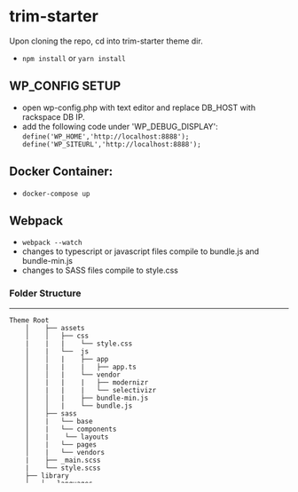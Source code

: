 # trim-starter

Upon cloning the repo, cd into trim-starter theme dir.
- `npm install` or `yarn install`

## WP_CONFIG SETUP
- open wp-config.php with text editor and replace DB_HOST with rackspace DB IP.
- add the following code under 'WP_DEBUG_DISPLAY':
`define('WP_HOME','http://localhost:8888'); define('WP_SITEURL','http://localhost:8888');`

## Docker Container:
- `docker-compose up`

## Webpack
- `webpack --watch` 
- changes to typescript or javascript files compile to bundle.js and bundle-min.js
- changes to SASS files compile to style.css


### Folder Structure
---------------
<pre style="max-height: 300px;"><code>Theme Root
    │    ├── assets
    │    │   ├── css
    |    |   |    └── style.css
    │    |   └──  js
    │    │   |    ├── app
    │    |   |    |   ├── app.ts
    │    │   |    └── vendor
    │    |   |    |   ├── modernizr
    │    |   |    |   └── selectivizr
    │    │   |    ├── bundle-min.js
    │    │   |    └── bundle.js
    │    ├── sass
    │    |   └── base
    │    |   └── components
    │    |    └── layouts
    │    |   └── pages
    │    |   └── vendors
    |    ├── _main.scss
    |    └── style.scss
    ├── library
    │   └── languages
    │   │   ├── some_like_it_neat.pot
    │   └── vendors
    │   │   ├── js
    │   │   ├── tgm-plugin-activation
    │   │   ├── tha-theme-hooks
    │   │   └── customizer
    │   ├── custom-header.php
    │   ├── extras.php
    │   ├── jetpack.php
    │   └── template-tags.php
    ├── page-templates
    │     └── template-parts
    |     |   ├── content-aside.php
    |     |   ├── content-audio.php
    |     |   ├── content-chat.php
    |     |   ├── content-gallery.php
    |     |   ├── content-image.php
    |     |   ├── content-link.php
    |     |   ├── content-none.php
    |     |   ├── content-page.php
    |     |   ├── content-quote.php
    |     |   ├── content-single.php
    |     |   ├── content-status.php
    |     |   ├── content-video.php
    |     |   └── content.php
    |     ├── template-home.php
    |     ├── template-landing-page.php
    ├── 404.php
    ├── archive.php
    ├── comments.php
    ├── footer.php
    ├── functions.php
    ├── header.php
    ├── index.php
    ├── license.txt
    ├── package.json
    ├── page.php
    ├── search.png
    ├── searchform.php
    ├── sidebar.php
    ├── single.php
    └── style.css</code></pre>
